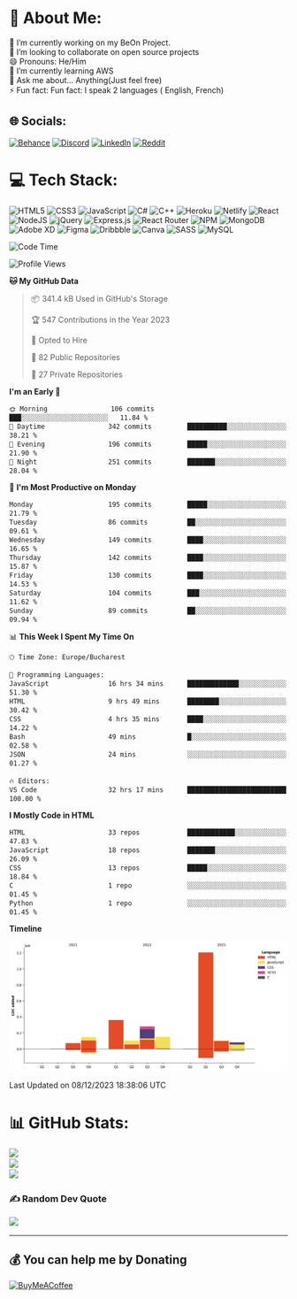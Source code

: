 # 💫 About Me:
🔭 I’m currently working on my BeOn Project. <br>👯 I’m looking to collaborate on open source projects<br>😄 Pronouns: He/Him<br>🌱 I’m currently learning AWS<br>💬 Ask me about... Anything(Just feel free)<br>⚡ Fun fact: Fun fact: I speak 2 languages ( English, French)


## 🌐 Socials:
[![Behance](https://img.shields.io/badge/Behance-1769ff?logo=behance&logoColor=white)](https://behance.net/https://www.behance.net/leroyyoumbi) [![Discord](https://img.shields.io/badge/Discord-%237289DA.svg?logo=discord&logoColor=white)](htttps://discord.gg/Leroy#0512) [![LinkedIn](https://img.shields.io/badge/LinkedIn-%230077B5.svg?logo=linkedin&logoColor=white)](https://linkedin.com/in/https://www.linkedin.com/in/tanguy-leroy-k-youmbi-a02261206/) [![Reddit](https://img.shields.io/badge/Reddit-%23FF4500.svg?logo=Reddit&logoColor=white)](https://reddit.com/user/https://www.reddit.com/user/Fit_Look_9286) 

# 💻 Tech Stack:
![HTML5](https://img.shields.io/badge/html5-%23E34F26.svg?style=flat&logo=html5&logoColor=white) ![CSS3](https://img.shields.io/badge/css3-%231572B6.svg?style=flat&logo=css3&logoColor=white) ![JavaScript](https://img.shields.io/badge/javascript-%23323330.svg?style=flat&logo=javascript&logoColor=%23F7DF1E) ![C#](https://img.shields.io/badge/c%23-%23239120.svg?style=flat&logo=c-sharp&logoColor=white) ![C++](https://img.shields.io/badge/c++-%2300599C.svg?style=flat&logo=c%2B%2B&logoColor=white) ![Heroku](https://img.shields.io/badge/heroku-%23430098.svg?style=flat&logo=heroku&logoColor=white) ![Netlify](https://img.shields.io/badge/netlify-%23000000.svg?style=flat&logo=netlify&logoColor=#00C7B7) ![React](https://img.shields.io/badge/react-%2320232a.svg?style=flat&logo=react&logoColor=%2361DAFB) ![NodeJS](https://img.shields.io/badge/node.js-6DA55F?style=flat&logo=node.js&logoColor=white) ![jQuery](https://img.shields.io/badge/jquery-%230769AD.svg?style=flat&logo=jquery&logoColor=white) ![Express.js](https://img.shields.io/badge/express.js-%23404d59.svg?style=flat&logo=express&logoColor=%2361DAFB) ![React Router](https://img.shields.io/badge/React_Router-CA4245?style=flat&logo=react-router&logoColor=white) ![NPM](https://img.shields.io/badge/NPM-%23000000.svg?style=flat&logo=npm&logoColor=white) ![MongoDB](https://img.shields.io/badge/MongoDB-%234ea94b.svg?style=flat&logo=mongodb&logoColor=white) ![Adobe XD](https://img.shields.io/badge/Adobe%20XD-470137?style=flat&logo=Adobe%20XD&logoColor=#FF61F6) 	![Figma](https://img.shields.io/badge/figma-%23F24E1E.svg?style=flat&logo=figma&logoColor=white) ![Dribbble](https://img.shields.io/badge/Dribbble-EA4C89?style=flat&logo=dribbble&logoColor=white) ![Canva](https://img.shields.io/badge/Canva-%2300C4CC.svg?style=flat&logo=Canva&logoColor=white) ![SASS](https://img.shields.io/badge/SASS-hotpink.svg?style=flat&logo=SASS&logoColor=white) ![MySQL](https://img.shields.io/badge/mysql-%2300f.svg?style=flat&logo=mysql&logoColor=white)

<!--START_SECTION:waka-->
![Code Time](http://img.shields.io/badge/Code%20Time-421%20hrs-blue)

![Profile Views](http://img.shields.io/badge/Profile%20Views-0-blue)

**🐱 My GitHub Data** 

> 📦 341.4 kB Used in GitHub's Storage 
 > 
> 🏆 547 Contributions in the Year 2023
 > 
> 💼 Opted to Hire
 > 
> 📜 82 Public Repositories 
 > 
> 🔑 27 Private Repositories 
 > 
**I'm an Early 🐤** 

```text
🌞 Morning                106 commits         ███░░░░░░░░░░░░░░░░░░░░░░   11.84 % 
🌆 Daytime                342 commits         ██████████░░░░░░░░░░░░░░░   38.21 % 
🌃 Evening                196 commits         █████░░░░░░░░░░░░░░░░░░░░   21.90 % 
🌙 Night                  251 commits         ███████░░░░░░░░░░░░░░░░░░   28.04 % 
```
📅 **I'm Most Productive on Monday** 

```text
Monday                   195 commits         █████░░░░░░░░░░░░░░░░░░░░   21.79 % 
Tuesday                  86 commits          ██░░░░░░░░░░░░░░░░░░░░░░░   09.61 % 
Wednesday                149 commits         ████░░░░░░░░░░░░░░░░░░░░░   16.65 % 
Thursday                 142 commits         ████░░░░░░░░░░░░░░░░░░░░░   15.87 % 
Friday                   130 commits         ████░░░░░░░░░░░░░░░░░░░░░   14.53 % 
Saturday                 104 commits         ███░░░░░░░░░░░░░░░░░░░░░░   11.62 % 
Sunday                   89 commits          ██░░░░░░░░░░░░░░░░░░░░░░░   09.94 % 
```


📊 **This Week I Spent My Time On** 

```text
🕑︎ Time Zone: Europe/Bucharest

💬 Programming Languages: 
JavaScript               16 hrs 34 mins      █████████████░░░░░░░░░░░░   51.30 % 
HTML                     9 hrs 49 mins       ████████░░░░░░░░░░░░░░░░░   30.42 % 
CSS                      4 hrs 35 mins       ████░░░░░░░░░░░░░░░░░░░░░   14.22 % 
Bash                     49 mins             █░░░░░░░░░░░░░░░░░░░░░░░░   02.58 % 
JSON                     24 mins             ░░░░░░░░░░░░░░░░░░░░░░░░░   01.27 % 

🔥 Editors: 
VS Code                  32 hrs 17 mins      █████████████████████████   100.00 % 
```

**I Mostly Code in HTML** 

```text
HTML                     33 repos            ████████████░░░░░░░░░░░░░   47.83 % 
JavaScript               18 repos            ███████░░░░░░░░░░░░░░░░░░   26.09 % 
CSS                      13 repos            █████░░░░░░░░░░░░░░░░░░░░   18.84 % 
C                        1 repo              ░░░░░░░░░░░░░░░░░░░░░░░░░   01.45 % 
Python                   1 repo              ░░░░░░░░░░░░░░░░░░░░░░░░░   01.45 % 
```



**Timeline**

![Lines of Code chart](https://raw.githubusercontent.com/Mr-Roy-alt/Mr-Roy-alt/main/assets/bar_graph.png)


 Last Updated on 08/12/2023 18:38:06 UTC
<!--END_SECTION:waka-->

# 📊 GitHub Stats:
![](https://github-readme-stats.vercel.app/api?username=Mr-Roy-alt&theme=dark&hide_border=false&include_all_commits=false&count_private=false)<br/>
![](https://github-readme-streak-stats.herokuapp.com/?user=Mr-Roy-alt&theme=dark&hide_border=false)<br/>
![](https://github-readme-stats.vercel.app/api/top-langs/?username=Mr-Roy-alt&theme=dark&hide_border=false&include_all_commits=false&count_private=false&layout=compact)

### ✍️ Random Dev Quote
![](https://quotes-github-readme.vercel.app/api?type=horizontal&theme=radical)

---
## 💰 You can help me by Donating
  [![BuyMeACoffee](https://img.shields.io/badge/Buy%20Me%20a%20Coffee-ffdd00?style=for-the-badge&logo=buy-me-a-coffee&logoColor=black)](https://buymeacoffee.com/https://www.buymeacoffee.com/leroyyoumb4) 

  <!-- Proudly created with GPRM ( https://gprm.itsvg.in ) -->
  

